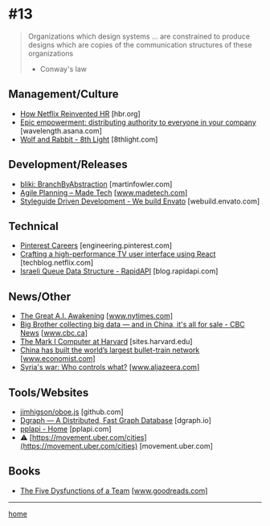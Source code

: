 # #13

> Organizations which design systems ... are constrained to produce designs which are copies of the communication structures of these organizations
> - Conway's law

## Management/Culture
* [How Netflix Reinvented HR](https://hbr.org/2014/01/how-netflix-reinvented-hr) [hbr.org]
* [Epic empowerment: distributing authority to everyone in your company](https://wavelength.asana.com/team-empowerment-trust/) [wavelength.asana.com]
* [Wolf and Rabbit - 8th Light](https://8thlight.com/blog/lihsuan-lung/2017/01/09/wolf-and-rabbit.html) [8thlight.com]

## Development/Releases
* [bliki: BranchByAbstraction](https://martinfowler.com/bliki/BranchByAbstraction.html) [martinfowler.com]
* [Agile Planning – Made Tech](https://www.madetech.com/blog/agile-planning) [www.madetech.com]
* [Styleguide Driven Development - We build Envato](https://webuild.envato.com/blog/styleguide-driven-development/) [webuild.envato.com]

## Technical
* [Pinterest Careers](https://engineering.pinterest.com/blog/applying-deep-learning-related-pins) [engineering.pinterest.com]
* [Crafting a high-performance TV user interface using React](http://techblog.netflix.com/2017/01/crafting-high-performance-tv-user.html) [techblog.netflix.com]
* [Israeli Queue Data Structure - RapidAPI](http://blog.rapidapi.com/2017/01/11/israeli-queues-exploring-a-bizarre-data-structure/) [blog.rapidapi.com]

## News/Other
* [The Great A.I. Awakening](https://www.nytimes.com/2016/12/14/magazine/the-great-ai-awakening.html?referer=) [www.nytimes.com]
* [Big Brother collecting big data — and in China, it's all for sale - CBC News](http://www.cbc.ca/beta/news/world/china-data-for-sale-privacy-1.3927137) [www.cbc.ca]
* [The Mark I Computer at Harvard](http://sites.harvard.edu/~chsi/markone/language.html) [sites.harvard.edu]
* [China has built the world’s largest bullet-train network](http://www.economist.com/news/china/21714383-and-theres-lot-more-come-it-waste-money-china-has-built-worlds-largest) [www.economist.com]
* [Syria's war: Who controls what?](http://www.aljazeera.com/indepth/interactive/2015/05/syria-country-divided-150529144229467.html) [www.aljazeera.com]

## Tools/Websites
* [jimhigson/oboe.js](https://github.com/jimhigson/oboe.js) [github.com]
* [Dgraph — A Distributed, Fast Graph Database](https://dgraph.io/) [dgraph.io]
* [pplapi - Home](http://pplapi.com/) [pplapi.com]
* &#9888; [https://movement.uber.com/cities](https://movement.uber.com/cities) [movement.uber.com]

## Books
* [The Five Dysfunctions of a Team](https://www.goodreads.com/book/show/21343.The_Five_Dysfunctions_of_a_Team) [www.goodreads.com]
___
[home](index.md)
